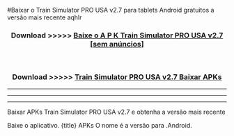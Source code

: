 #Baixar o Train Simulator PRO USA v2.7  para tablets Android gratuitos a versão mais recente aqhlr


<div align="center">
<h3>Download >>>>> <a href="https://pt-web.web.app/?pt= Train Simulator PRO USA v2.7">Baixe o A P K Train Simulator PRO USA v2.7 [sem anúncios]</a></h3><br>

<h3>Download >>>>> <a href="https://pt-web.web.app/?pt= Train Simulator PRO USA v2.7">Train Simulator PRO USA v2.7 Baixar APKs</a></h3>
</div>

----------------------------------------------------------

----------------------------------------------------------

----------------------------------------------------------

Baixar APKs Train Simulator PRO USA v2.7 e obtenha a versão mais recente

Baixe o aplicativo. {title} APKs O nome é a versão para .Android.


